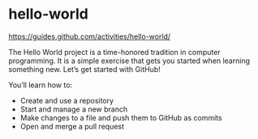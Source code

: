 # hello-world
https://guides.github.com/activities/hello-world/

The Hello World project is a time-honored tradition in computer programming. It is a simple exercise that gets you started when learning something new. Let’s get started with GitHub!

You’ll learn how to:

* Create and use a repository
* Start and manage a new branch
* Make changes to a file and push them to GitHub as commits
* Open and merge a pull request
